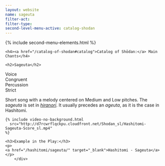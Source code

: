 ```yaml
---
layout: website
name: sageuta
filter-act:
filter-type:
second-level-menu-active: catalog-shodan
---
```


{% include second-menu-elements.html %}

<main class="page-content">
  <div class="text-container">

    <h4><a href="/catalog-of-shodan#catalog">Catalog of Shōdan:</a> Main Chants</h4>

    <h2>Sageuta</h2>

  <div class="introductory-table">
    <div class="introductory-table__element">
      <div class="introductory-table__term">Voice</div>
      <div class="introductory-table__definition">Congruent</div>
    </div>
    <div class="introductory-table__element">
      <div class="introductory-table__term">Percussion</div>
      <div class="introductory-table__definition">Strict</div>
    </div>
  </div>

  <p>Short song with a melody centered on Medium and Low pitches. The <em>sageuta</em> is set in <a href="/music/voices#Hiranori" target="_blank"><em>hiranori</em></a>. It usually precedes an <em>ageuta</em>, as it is the case in Hashitomi.</p>

    {% include video-no-background.html
      src="http://d7rcwrflqckpu.cloudfront.net/Shodan_sl/Hashitomi-Sageuta-Score_sl.mp4"
    %}

    <h3>Example in the Play:</h3>
    <p>
    <a href="/hashitomi/sageuta/" target="_blank">Hashitomi - Sageuta</a>
    </p>
        </div>
</main>

